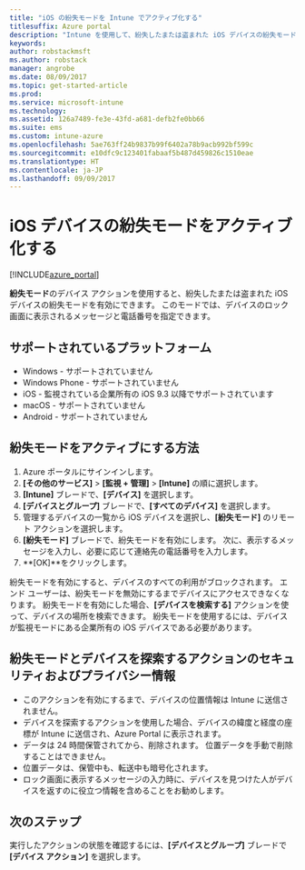 ```yaml
---
title: "iOS の紛失モードを Intune でアクティブ化する"
titlesuffix: Azure portal
description: "Intune を使用して、紛失したまたは盗まれた iOS デバイスの紛失モードをアクティブ化する方法について説明します。\""
keywords: 
author: robstackmsft
ms.author: robstack
manager: angrobe
ms.date: 08/09/2017
ms.topic: get-started-article
ms.prod: 
ms.service: microsoft-intune
ms.technology: 
ms.assetid: 126a7489-fe3e-43fd-a681-defb2fe0bb66
ms.suite: ems
ms.custom: intune-azure
ms.openlocfilehash: 5ae763ff24b9837b99f6402a78b9acb992bf599c
ms.sourcegitcommit: e10dfc9c123401fabaaf5b487d459826c1510eae
ms.translationtype: HT
ms.contentlocale: ja-JP
ms.lasthandoff: 09/09/2017
---
```

# <a name="activate-lost-mode-on-ios-devices"></a>iOS デバイスの紛失モードをアクティブ化する


[!INCLUDE[azure_portal](./includes/azure_portal.md)]

**紛失モード**のデバイス アクションを使用すると、紛失したまたは盗まれた iOS デバイスの紛失モードを有効にできます。 このモードでは、デバイスのロック画面に表示されるメッセージと電話番号を指定できます。

## <a name="supported-platforms"></a>サポートされているプラットフォーム

- Windows - サポートされていません
- Windows Phone - サポートされていません
- iOS - 監視されている企業所有の iOS 9.3 以降でサポートされています
- macOS - サポートされていません
- Android - サポートされていません

## <a name="how-to-activate-lost-mode"></a>紛失モードをアクティブにする方法

1. Azure ポータルにサインインします。
2. **[その他のサービス]** > **[監視 + 管理]** > **[Intune]** の順に選択します。
3. **[Intune]** ブレードで、**[デバイス]** を選択します。
4. **[デバイスとグループ]** ブレードで、**[すべてのデバイス]** を選択します。
5. 管理するデバイスの一覧から iOS デバイスを選択し、**[紛失モード]** のリモート アクションを選択します。
6. **[紛失モード]** ブレードで、紛失モードを有効にします。 次に、表示するメッセージを入力し、必要に応じて連絡先の電話番号を入力します。
7. **[OK]**をクリックします。

紛失モードを有効にすると、デバイスのすべての利用がブロックされます。 エンド ユーザーは、紛失モードを無効にするまでデバイスにアクセスできなくなります。 紛失モードを有効にした場合、**[デバイスを検索する]** アクションを使って、デバイスの場所を検索できます。
紛失モードを使用するには、デバイスが監視モードにある企業所有の iOS デバイスである必要があります。

## <a name="security-and-privacy-information-for-the-lost-mode-and-locate-device-actions"></a>紛失モードとデバイスを探索するアクションのセキュリティおよびプライバシー情報
- このアクションを有効にするまで、デバイスの位置情報は Intune に送信されません。
- デバイスを探索するアクションを使用した場合、デバイスの緯度と経度の座標が Intune に送信され、Azure Portal に表示されます。
- データは 24 時間保管されてから、削除されます。 位置データを手動で削除することはできません。
- 位置データは、保管中も、転送中も暗号化されます。
- ロック画面に表示するメッセージの入力時に、デバイスを見つけた人がデバイスを返すのに役立つ情報を含めることをお勧めします。

## <a name="next-steps"></a>次のステップ

実行したアクションの状態を確認するには、**[デバイスとグループ]** ブレードで **[デバイス アクション]** を選択します。

